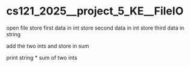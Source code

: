 # cs121_2025__project_5_KE__FileIO


open file
store first data in int
store second data in int
store third data in string

add the two ints and store in sum

print string * sum of two ints
